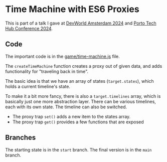 # Time Machine with ES6 Proxies

This is part of a talk I gave at [DevWorld Amsterdam 2024](https://devworldconference.com/) and [Porto Tech Hub Conference 2024](https://portotechhub.com/).

## Code

The important code is in the [game/time-machine.js](./game/time-machine.js) file.

The `createTimeMachine` function creates a proxy out of given data, and adds functionality for "traveling back in time".

The basic idea is that we have an array of states (`target.states`), which holds a current timeline's state.

To make it a bit more fancy, there is also a `target.timelines` array, which is basically just one more abstraction layer. There can be various timelines, each with its own state. The timeline can also be switched.

- The proxy trap `set()` adds a new item to the states array.
- The proxy trap `get()` provides a few functions that are exposed

## Branches

The starting state is in the `start` branch.
The final version is in the `main` branch.
